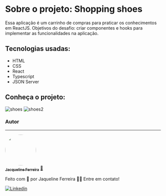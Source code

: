 # Sobre o projeto: Shopping shoes

Essa aplicação é um carrinho de compras para praticar os conhecimentos em ReactJS. Objetivos do desafio: criar componentes e hooks para implementar as funcionalidades na aplicação.
## Tecnologias usadas:

* HTML 
* CSS
* React
* Typescript
* JSON Server



## Conheça o projeto:
![shoes](https://user-images.githubusercontent.com/64090350/157986625-2408e9d6-85f3-45a0-9238-c65306b52215.jpg)
![shoes2](https://user-images.githubusercontent.com/64090350/157986674-5140e31c-d48b-4aad-90f3-e171f1e27e96.jpg)



### Autor
---

<a href="https://www.linkedin.com/in/jacqueline-ferreira-a152761a5/">
 <img style="border-radius: 50%;" src="https://avatars.githubusercontent.com/jacqueline-dev" width="100px;" alt=""/>
 <br />
 <sub><b>Jacqueline Ferreira</b></sub></a> <a href="https://augecode.com/" title="Augecode">🚀</a>


Feito com 💜 por Jaqueline Ferreira 👋🏽 Entre em contato!

[![Linkedin](https://img.shields.io/badge/Meu%20Perfil-Linkdin-blueviolet)](https://www.linkedin.com/in/jacqueline-ferreira-a152761a5/)

